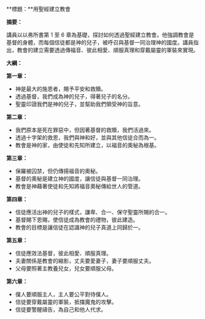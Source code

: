 **標題：**用聖經建立教會

**摘要：**

講員以以弗所書第 1 至 6 章為基礎，探討如何透過聖經建立教會。他強調教會是基督的身體，而每個信徒都是神的兒子，被呼召與基督一同治理神的國度。講員指出，教會的建立需要透過傳福音、彼此相愛、順服真理和穿戴屬靈的軍裝來實現。

**大綱：**

**第一章：**
* 神是最大的施恩者，賜予平安和救贖。
* 透過基督，我們成為神的兒子，得著兒子的名分。
* 聖靈印證我們是神的兒子，並幫助我們領受神的旨意。

**第二章：**
* 我們原本是死在罪惡中，但因著基督的救贖，我們活過來。
* 透過十字架的救恩，我們與神和好，並與其他信徒合而為一。
* 教會是神的家，由使徒和先知所建立，以福音的奧秘為根基。

**第三章：**
* 保羅被囚禁，但仍傳揚福音的奧秘。
* 基督的奧秘是建立神的國度，讓信徒與基督一同治理。
* 教會是神藉著使徒和先知將福音奧秘傳給世人的管道。

**第四章：**
* 信徒應活出神的兒子的樣式，謙卑、合一、保守聖靈所賜的合一。
* 基督賜下恩賜，使信徒成為教會的禮物，彼此建造。
* 教會的目標是讓信徒在認識神的兒子真道上同歸於一。

**第五章：**
* 信徒應效法基督，彼此相愛、順服真理。
* 夫妻關係是教會的縮影，丈夫要愛妻子，妻子要順服丈夫。
* 父母要照著主教養兒女，兒女要順服父母。

**第六章：**
* 僕人要順服主人，主人要公平對待僕人。
* 信徒要穿戴屬靈的軍裝，抵擋魔鬼的攻擊。
* 信徒要警醒禱告，為自己和他人代求。